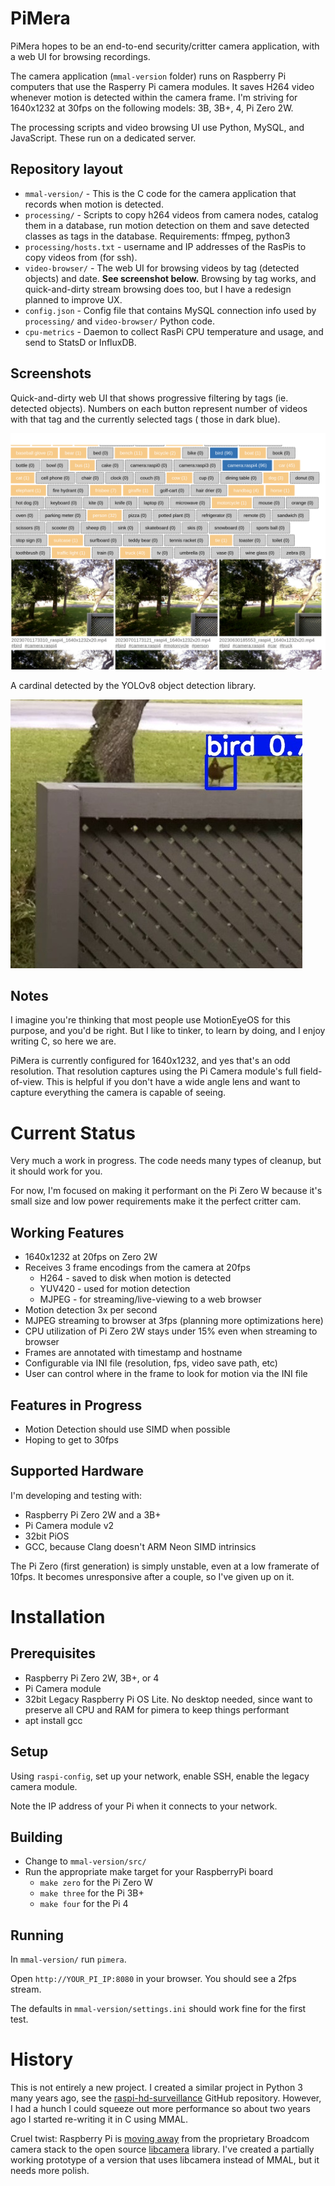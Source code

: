 # PiMera

PiMera hopes to be an end-to-end security/critter camera application, with a web UI for browsing recordings.

The camera application (`mmal-version` folder) runs on Raspberry Pi computers that use the Rasperry Pi camera modules. It saves H264 video whenever motion is detected within the camera frame. I'm striving for 1640x1232 at 30fps on the following models: 3B, 3B+, 4, Pi Zero 2W. 

The processing scripts and video browsing UI use Python, MySQL, and JavaScript. These run on a dedicated server.

## Repository layout

* `mmal-version/` - This is the C code for the camera application that records when motion is detected.
* `processing/` - Scripts to copy h264 videos from camera nodes, catalog them in a database, run motion detection on them and save detected classes as tags in the database. Requirements: ffmpeg, python3
* `processing/hosts.txt` - username and IP addresses of the RasPis to copy videos from (for ssh).
* `video-browser/` - The web UI for browsing videos by tag (detected objects) and date. **See screenshot below.** Browsing by tag works, and quick-and-dirty stream browsing does too, but I have a redesign planned to improve UX.
* `config.json` - Config file that contains MySQL connection info used by `processing/` and `video-browser/` Python code.
* `cpu-metrics` - Daemon to collect RasPi CPU temperature and usage, and send to StatsD or InfluxDB.

## Screenshots

Quick-and-dirty web UI that shows progressive filtering by tags (ie. detected objects). Numbers on each button represent number of videos with that tag and the currently selected tags ( those in dark blue).

![Video Browser UI](screenshots/video-browser.png)

A cardinal detected by the YOLOv8 object detection library.

![Cardinal](screenshots/bird.jpg)

## Notes

I imagine you're thinking that most people use MotionEyeOS for this purpose, and you'd be right. But I like to tinker, to learn by doing, and I enjoy writing C, so here we are.

PiMera is currently configured for 1640x1232, and yes that's an odd resolution. That resolution captures using the Pi Camera module's full field-of-view. This is helpful if you don't have a wide angle lens and want to capture everything the camera is capable of seeing.


# Current Status

Very much a work in progress. The code needs many types of cleanup, but it should work for you.

For now, I'm focused on making it performant on the Pi Zero W because it's small size and low power requirements make it the perfect critter cam.

## Working Features

* 1640x1232 at 20fps on Zero 2W
* Receives 3 frame encodings from the camera at 20fps
  * H264 - saved to disk when motion is detected
  * YUV420 - used for motion detection
  * MJPEG - for streaming/live-viewing to a web browser
* Motion detection 3x per second
* MJPEG streaming to browser at 3fps (planning more optimizations here)
* CPU utilization of Pi Zero 2W stays under 15% even when streaming to browser
* Frames are annotated with timestamp and hostname
* Configurable via INI file (resolution, fps, video save path, etc)
* User can control where in the frame to look for motion via the INI file

## Features in Progress

* Motion Detection should use SIMD when possible
* Hoping to get to 30fps


## Supported Hardware

I'm developing and testing with:

* Raspberry Pi Zero 2W and a 3B+
* Pi Camera module v2
* 32bit PiOS
* GCC, because Clang doesn't ARM Neon SIMD intrinsics

The Pi Zero (first generation) is simply unstable, even at a low framerate of 10fps. It becomes unresponsive after a couple, so I've given up on it.

# Installation

## Prerequisites

* Raspberry Pi Zero 2W, 3B+, or 4
* Pi Camera module
* 32bit Legacy Raspberry Pi OS Lite. No desktop needed, since want to preserve all CPU and RAM for pimera to keep things performant
* apt install gcc

## Setup

Using `raspi-config`, set up your network, enable SSH, enable the legacy camera module.

Note the IP address of your Pi when it connects to your network.

## Building

* Change to `mmal-version/src/`
* Run the appropriate make target for your RaspberryPi board
  * `make zero` for the Pi Zero W
  * `make three` for the Pi 3B+
  * `make four` for the Pi 4

## Running

In `mmal-version/` run `pimera`.

Open `http://YOUR_PI_IP:8080` in your browser. You should see a 2fps stream.

The defaults in `mmal-version/settings.ini` should work fine for the first test.

# History

This is not entirely a new project. I created a similar project in Python 3 many years ago, see the [raspi-hd-surveillance](https://github.com/alanszlosek/raspi-hd-surveillance) GitHub repository. However, I had a hunch I could squeeze out more performance so about two years ago I started re-writing it in C using MMAL. 

Cruel twist: Raspberry Pi is [moving away](https://www.raspberrypi.com/documentation/accessories/camera.html) from the proprietary Broadcom camera stack to the open source [libcamera](https://libcamera.org) library. I've created a partially working prototype of a version that uses libcamera instead of MMAL, but it needs more polish.
